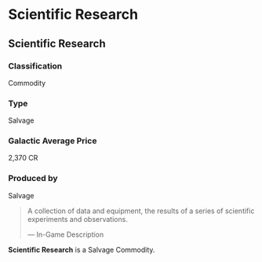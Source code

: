 # Scientific Research
## Scientific Research

### Classification

Commodity

### Type

Salvage

### Galactic Average Price

2,370 CR

### Produced by

Salvage

> 
> 
> A collection of data and equipment, the results of a series of scientific experiments and observations.
> 
> 
> — In-Game Description
> 

**Scientific Research** is a Salvage Commodity.